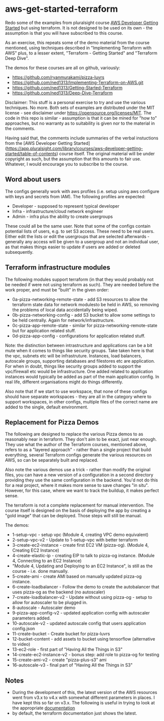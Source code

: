 # aws-get-started-terraform

Redo some of the examples from pluralsight course
[AWS Developer Getting Started](https://app.pluralsight.com/library/courses/aws-developer-getting-started/table-of-contents)
but using terraform. It is not designed to be used on its own - the assumption is that
you will have subscribed to this course.

As an exercise, this repeats some of the demo material from the course mentioned, using
techniques described in "Implementing Terraform with AWS" plus, to a lesser extent,
"Terraform - Getting Started" and "Terraform Deep Dive".

The demos for these courses are all on github, variously:
- https://github.com/ryanmurakami/pizza-luvrs
- https://github.com/ned1313/Implementing-Terraform-on-AWS.git
- https://github.com/ned1313/Getting-Started-Terraform
- https://github.com/ned1313/Deep-Dive-Terraform

Disclaimer: This stuff is a personal exercise to try and use the various techniques. No more.
Both sets of examples are distributed under the MIT license - see disclaimer under
https://opensource.org/licenses/MIT. The code in this repo is similar - assumption is that
it can be mined for "how to" approaches, but no warranty as to suitability is given nor
to the material in the comments.

Having said that, the comments include summaries of the verbal instuctions from the
[AWS Developer Getting Started]
(https://app.pluralsight.com/library/courses/aws-developer-getting-started/table-of-contents)
course itself. The original material will be under copyright as such,
but the assumption that this amounts to fair use. Whatever, I would encourage you
to subscribe to the course.

## Word about users

The configs generally work with aws profiles (i.e. setup using aws configure with
keys and secrets from IAM). The following profiles are expected:
- Developer - supposed to represent typical developer
- Infra - infrastructure/cloud network engineer
- Admin - infra plus the ability to create usergroups

These could all be the same user. Note that some of the configs contain potential lists
of users, e.g. to set S3 access. These need to be real users. Either edit the lists
or edit the usergroups that are selected afterwards - generally any access will be
given to a usergroup and not an individual user, as that makes things easier to update
if users are added or deleted subsequently.

## Terraform infrastructure modules

The following modules support terraform (in that they would probably not be needed
if were not using terraform as such). They are needed before the work proper, and
must be "built" in the given order:
- 0a-pizza-networking-remote-state - add S3 resources to allow the terraform state data
for network modulesto be held in AWS, so removing the problems of local data accidentally
being wiped.
- 0b-pizza-networking-config - add S3 bucket to allow some settings to be held centrally.
Again for network/infrastructure.
- 0c-pizza-app-remote-state - similar for pizza-networking-remote-state but for
application related stuff.
- 0d-pizza-app-config - configurations for application related stuff.

Note: the distinction between intrastructure and applications can be a bit mute
when it comes to things like security groups. Take taken here is that the vpc,
subnets etc will be infrastruture. Instances, load balancers, autoscale groups,
supporting databases and filestores etc are application. For when in doubt,
things like security groups added to support the vpc/firewall etc would be
infrastructure. One added related to application instances would typically
be added as part of the main application config. In real life, different
organisations might do things differently.

Also note that if we start to use workspace, that none of these configs should
have separate workspaces - they are all in the category where to support
workspaces, in other configs, multiple files of the correct name are added
to the single, default environment.

## Replacement for Pizza Demos

The following are designed to replace the various Pizza demos to as reasonably
near in terraform. They don't aim to be exact, just near enough. They use what
the author of the Terraform courses, mentioned above, refers to as a "layered
approach" - rather than a single project that build everything, several
Terraform configs generate the various resources on AWS, so can be separately
built and replaced.

Also note the various demos use a trick - rather than modify the original
files, you can have a new version of a configuration in a second directory
providing they use the same configuration in the backend. You'd not do this
for a real project, where it makes more sense to save changes "in situ".
However, for this case, where we want to track the buildup, it makes perfect
sense.

The terraform is not a complete replacement for manual intervention. The
course itself is designed on the basis of deploying the app by creating a
"gold image" that can be deployed. Those steps will still be manual.

The demos:
- 1-setup-vpc - setup vpc (Module 4, creating VPC demo equivalent)
- 2-setup-vpc-v2 - Update to 1-setup-vpc with better terraform
- 3-create-ec2-instance - create first EC2 VM (pizza-og). (Module 4, Creating EC2 Instance)
- 4-create-elastic-ip - creating EIP to talk to pizza-og instance.
(Module 4, Connecting to an EC2 Instance)
- "Module 4, Updating and Deploying to an EC2 Instance", is still as the course -
i.e. done manually.
- 5-create-ami - create AMI based on manually updated pizza-og instance.
- 6-create-loadbalancer - Follow the demo to create the autobalancer that uses
pizza-og as the backend (no autoscaler)
- 7-create-loadbalancer-v2 - Update without using pizza-og - setup to allow
for autoscaler to be plugged in.
- 8-autoscale - Autoscaler demo
- 9-pizza-app-config-v2 - updated application config with autoscaler parameters added.
- 10-autoscale-v2 - updated autoscale config that users application config.json
- 11-create-bucket - Create bucket for pizza-luvrs
- 12-bucket-content - add assets to bucket using tensorflow (alternative to video)
- 13-ec2-role - first part of "Having All the Things in S3"
- 14-create-ec2-instance-v2 - bonus step: add role to pizza-og for testing
- 15-create-ami-v2 - create "pizza-plus-s3" ami
- 16-autoscale-v3 - final part of "Having All the Things in S3"

## Notes

- During the development of this, the latest version of the AWS resources
went from v3.x to v4.x with somewhat different parameters in places. I have kept this
so far on v3.x. The following is useful in trying to look at the appropriate
[documentation](https://registry.terraform.io/providers/hashicorp/aws/3.74.2/docs)
- by default, the terraform documentation just shows the latest.
